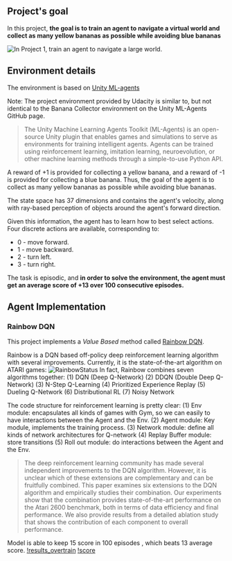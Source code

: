 ## Project's goal

In this project, **the goal is to train an agent to navigate a virtual world and collect as many yellow bananas as possible while avoiding blue bananas**

![In Project 1, train an agent to navigate a large world.](images/navigation.gif)

## Environment details

The environment is based on [Unity ML-agents](https://github.com/Unity-Technologies/ml-agents)

Note: The project environment provided by Udacity is similar to, but not identical to the Banana Collector environment on the Unity ML-Agents GitHub page.

> The Unity Machine Learning Agents Toolkit (ML-Agents) is an open-source Unity plugin that enables games and simulations to serve as environments for training intelligent agents. Agents can be trained using reinforcement learning, imitation learning, neuroevolution, or other machine learning methods through a simple-to-use Python API. 

A reward of +1 is provided for collecting a yellow banana, and a reward of -1 is provided for collecting a blue banana. Thus, the goal of the agent is to collect as many yellow bananas as possible while avoiding blue bananas.

The state space has 37 dimensions and contains the agent's velocity, along with ray-based perception of objects around the agent's forward direction. 

Given this information, the agent has to learn how to best select actions. Four discrete actions are available, corresponding to:

- 0 - move forward.
- 1 - move backward.
- 2 - turn left.
- 3 - turn right.

The task is episodic, and **in order to solve the environment, the agent must get an average score of +13 over 100 consecutive episodes.**

## Agent Implementation

### Rainbow DQN 

This project implements a *Value Based* method called [Rainbow DQN](https://deepmind.com/research/publications/rainbow-combining-improvements-deep-reinforcement-learning). 

Rainbow is a DQN based off-policy deep reinforcement learning algorithm with several improvements. Currently, it is the state-of-the-art algorithm on ATARI games:
![RainbowStatus](https://miro.medium.com/max/1400/1*8b_wJNn0tC_7t6T7ID_OUQ.png)
In fact, Rainbow combines seven algorithms together:
(1) DQN (Deep Q-Network)
(2) DDQN (Double Deep Q-Network)
(3) N-Step Q-Learning
(4) Prioritized Experience Replay
(5) Dueling Q-Network
(6) Distributional RL
(7) Noisy Network

The code structure for reinforcement learning is pretty clear:
(1) Env module: encapsulates all kinds of games with Gym, so we can easily to have interactions between the Agent and the Env.
(2) Agent module: Key module, implements the training process.
(3) Network module: define all kinds of network architectures for Q-network
(4) Replay Buffer module: store transitions
(5) Roll out module: do interactions between the Agent and the Env.


> The deep reinforcement learning community has made several independent improvements to the DQN algorithm. However, it is unclear which of these extensions are complementary and can be fruitfully combined. This paper examines six extensions to the DQN algorithm and empirically studies their combination. Our experiments show that the combination provides state-of-the-art performance on the Atari 2600 benchmark, both in terms of data efficiency and final performance. We also provide results from a detailed ablation study that shows the contribution of each component to overall performance. 

Model is able to keep 15 score in 100 episodes , which beats 13 average score.
[!results_overtrain](results.png)
[!score](score.png)